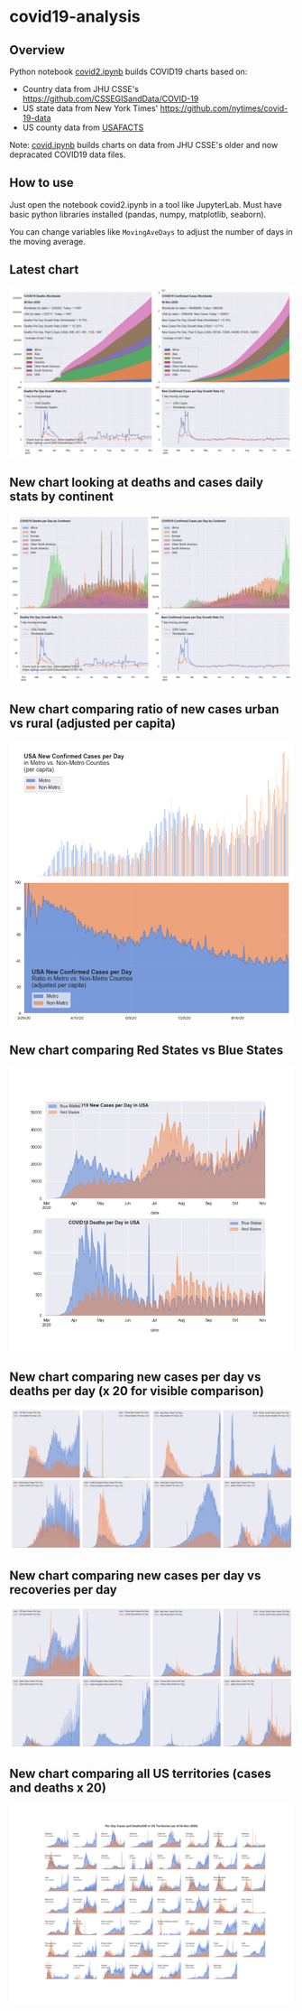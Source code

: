 # covid19-analysis

## Overview
Python notebook [covid2.ipynb](https://github.com/danlaw/covid19-analysis/blob/master/covid2.ipynb) builds COVID19 charts based on:
* Country data from JHU CSSE's https://github.com/CSSEGISandData/COVID-19
* US state data from New York Times' https://github.com/nytimes/covid-19-data
* US county data from [USAFACTS](https://usafacts.org/visualizations/coronavirus-covid-19-spread-map/)

Note: [covid.ipynb](https://github.com/danlaw/covid19-analysis/blob/master/covid.ipynb) builds charts on data from JHU CSSE's older and now depracated COVID19 data files.

## How to use
Just open the notebook covid2.ipynb in a tool like JupyterLab. Must have basic python libraries installed (pandas, numpy, matplotlib, seaborn).

You can change variables like ``MovingAveDays`` to adjust the number of days in the moving average.

## Latest chart
![Latest chart](charts/20201104-covid19-chart.png)

## New chart looking at deaths and cases daily stats by continent
![Comparison chart](charts/20201104-covid19-chart-perday.png)

## New chart comparing ratio of new cases urban vs rural (adjusted per capita)
![Urban rural per capita chart](charts/20201104-US-counties-urban-vs-rural-per-capita.png)

## New chart comparing Red States vs Blue States
![Red vs Blue chart](charts/20201104-compare-daily-red-vs-blue-states.png)

## New chart comparing new cases per day vs deaths per day (x 20 for visible comparison)
![Comparison chart](charts/20201104-comparison-chart.png)

## New chart comparing new cases per day vs recoveries per day
![Recovery chart](charts/20201104-comparison-recovery-chart.png)

## New chart comparing all US territories (cases and deaths x 20)
![Territories chart](charts/20201104-compare-US-territories.png)

